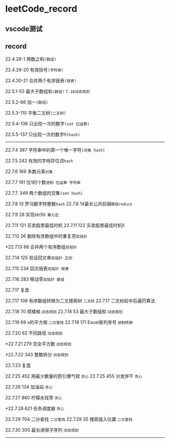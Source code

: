 # leetCode_record

## vscode测试

## record

22.4.28-1  两数之和`(数组)`

22.4.29-20 有效括号`(字符串)`

22.4.30-21 合并两个有序链表`(链表)`

22.5.1-53  最大子数组和`(数组)` `7.18动态规划`

22.5.2-66  加一`(数组)`

22.5.3-110 平衡二叉树`(二叉树)`

22.5.4-136 只出现一次的数字`(set 位运算)`

22.5.5-137 只出现一次的数字II`(hash)`


---
22.7.4 387 字符串中的第一个唯一字符`(对象 hash)`

22.7.5 242 有效的字母异位词`hash`

22.7.6 169 多数元素`对象`

22.7.7 191 位1的个数`进制 位运算 字符串` 

22.7.7. 349 两个数组的交集`(set hash)`

22.7.8 13 罗马数字转整数`hash`
22.7.8 14最长公共前缀`数组reduce`

22.7.9 28 实现strStr `暴力法`

22.7.11 121 买卖股票最佳时机
22.7.11 122 买卖股票最佳时机II

22.7.12 26 删除有序数组中的重复项`双指针`

*22.7.13 88 合并两个有序数组`双指针`

22.7.14 125 验证回文串`双指针 正则 `

22.7.15 234 回文链表`双指针 链表`

22.7.16 283 移动零`双指针 数组`

22.7.17 复盘

22.7.17 108 有序数组转换为二叉搜索树 `二叉树`
22.7.17 二叉树前中后遍历算法

22.7.18 70 爬楼梯 `动态规划`
22.7.18 53 最大子数组和 `动态规划`

22.7.19 69 x的平方根 `二分查找`
22.7.19 171 Excel表列序号 `进制转换`

22.7.20 62 不同路径 `动态规划`

*22.7.21 279 完全平方数 `动态规划`

*22.7.22 343 整数拆分 `动态规划`

22.7.23 复盘

22.7.25 452 用最少数量的箭引爆气球 `贪心`
22.7.25 455 分发饼干 `贪心`

22.7.26 134 加油站 `贪心`

22.7.27 860 柠檬水找零 `贪心`

*22.7.28 621 任务调度器 `贪心`

22.7.29 704 二分查找 `二分查找`
22.7.29 35 搜索插入位置 `二分查找`

22.7.30 300 最长递增子序列 `动态规划`

---

